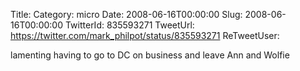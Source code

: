 Title: 
Category: micro
Date: 2008-06-16T00:00:00
Slug: 2008-06-16T00:00:00
TwitterId: 835593271
TweetUrl: https://twitter.com/mark_philpot/status/835593271
ReTweetUser: 

lamenting having to go to DC on business and leave Ann and Wolfie